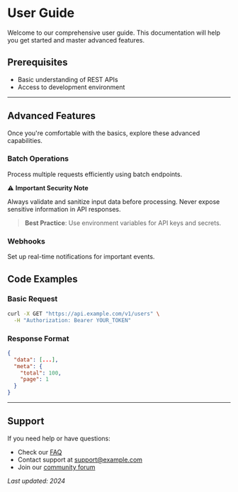 # User Guide

Welcome to our comprehensive user guide. This documentation will help you get started and master advanced features.

## Prerequisites
- Basic understanding of REST APIs
- Access to development environment

---

## Advanced Features

Once you're comfortable with the basics, explore these advanced capabilities.

### Batch Operations
Process multiple requests efficiently using batch endpoints.

⚠️ **Important Security Note**

Always validate and sanitize input data before processing. Never expose sensitive information in API responses.

> **Best Practice**: Use environment variables for API keys and secrets.

### Webhooks
Set up real-time notifications for important events.

## Code Examples

### Basic Request
```bash
curl -X GET "https://api.example.com/v1/users" \
  -H "Authorization: Bearer YOUR_TOKEN"
```

### Response Format
```json
{
  "data": [...],
  "meta": {
    "total": 100,
    "page": 1
  }
}
```

---

## Support

If you need help or have questions:
- Check our [FAQ](../faq.md)
- Contact support at support@example.com
- Join our [community forum](https://forum.example.com)

*Last updated: 2024*